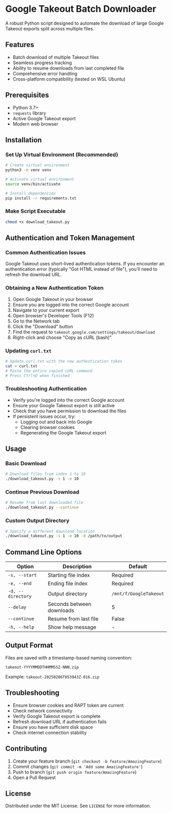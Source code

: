 # Google Takeout Batch Downloader

A robust Python script designed to automate the download of large Google Takeout exports split across multiple files.

## Features

- Batch download of multiple Takeout files
- Seamless progress tracking
- Ability to resume downloads from last completed file
- Comprehensive error handling
- Cross-platform compatibility (tested on WSL Ubuntu)

## Prerequisites

- Python 3.7+
- `requests` library
- Active Google Takeout export
- Modern web browser

## Installation

### Set Up Virtual Environment (Recommended)

```bash
# Create virtual environment
python3 -m venv venv

# Activate virtual environment
source venv/bin/activate

# Install dependencies
pip install -r requirements.txt
```

### Make Script Executable

```bash
chmod +x download_takeout.py
```

## Authentication and Token Management

### Common Authentication Issues

Google Takeout uses short-lived authentication tokens. If you encounter an authentication error (typically "Got HTML instead of file"), you'll need to refresh the download URL.

### Obtaining a New Authentication Token

1. Open Google Takeout in your browser
2. Ensure you are logged into the correct Google account
3. Navigate to your current export
4. Open browser's Developer Tools (F12)
5. Go to the Network tab
6. Click the "Download" button
7. Find the request to `takeout.google.com/settings/takeout/download`
8. Right-click and choose "Copy as cURL (bash)"

### Updating `curl.txt`

```bash
# Update curl.txt with the new authentication token
cat > curl.txt
# Paste the entire copied cURL command
# Press Ctrl+D when finished
```

### Troubleshooting Authentication

- Verify you're logged into the correct Google account
- Ensure your Google Takeout export is still active
- Check that you have permission to download the files
- If persistent issues occur, try:
  - Logging out and back into Google
  - Clearing browser cookies
  - Regenerating the Google Takeout export

## Usage

### Basic Download

```bash
# Download files from index 1 to 10
./download_takeout.py -s 1 -e 10
```

### Continue Previous Download

```bash
# Resume from last downloaded file
./download_takeout.py --continue
```

### Custom Output Directory

```bash
# Specify a different download location
./download_takeout.py -s 1 -e 10 -d /path/to/output
```

## Command Line Options

| Option | Description | Default |
|--------|-------------|---------|
| `-s, --start` | Starting file index | Required |
| `-e, --end` | Ending file index | Required |
| `-d, --directory` | Output directory | `/mnt/f/GoogleTakeout` |
| `--delay` | Seconds between downloads | 5 |
| `--continue` | Resume from last file | False |
| `-h, --help` | Show help message | - |

## Output Format

Files are saved with a timestamp-based naming convention:
```
takeout-YYYYMMDDTHHMMSSZ-NNN.zip
```
Example: `takeout-20250206T053943Z-016.zip`

## Troubleshooting

- Ensure browser cookies and RAPT token are current
- Check network connectivity
- Verify Google Takeout export is complete
- Refresh download URL if authentication fails
- Ensure you have sufficient disk space
- Check internet connection stability

## Contributing

1. Create your feature branch (`git checkout -b feature/AmazingFeature`)
2. Commit changes (`git commit -m 'Add some AmazingFeature'`)
3. Push to branch (`git push origin feature/AmazingFeature`)
4. Open a Pull Request

## License

Distributed under the MIT License. See `LICENSE` for more information.

